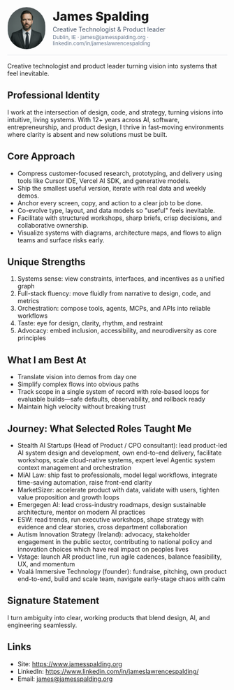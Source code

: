 <div style="display:flex; align-items:center; gap:16px; padding:12px 0; border-bottom:1px solid #e5e7eb; margin-bottom:16px;">
  <img src="../public/James2025Profile.png" alt="James Spalding" width="96" height="96" style="border-radius:9999px; object-fit:cover; border:1px solid #e5e7eb;" />
  <div style="line-height:1.2;">
    <div style="font-size:28px; font-weight:800; margin:0;">James Spalding</div>
    <div style="font-size:14px; color:#475569; margin-top:4px;">Creative Technologist &amp; Product leader</div>
    <div style="font-size:12px; color:#64748b; margin-top:2px;">Dublin, IE · james@jamesspalding.org · linkedin.com/in/jameslawrencespalding</div>
  </div>
</div>


Creative technologist and product leader turning vision into systems that feel inevitable.

## Professional Identity
I work at the intersection of design, code, and strategy, turning visions into intuitive, living systems. With 12+ years across AI, software, entrepreneurship, and product design, I thrive in fast-moving environments where clarity is absent and new solutions must be built.

## Core Approach
- Compress customer-focused research, prototyping, and delivery using tools like Cursor IDE, Vercel AI SDK, and generative models.  
- Ship the smallest useful version, iterate with real data and weekly demos.  
- Anchor every screen, copy, and action to a clear job to be done.  
- Co-evolve type, layout, and data models so "useful" feels inevitable.  
- Facilitate with structured workshops, sharp briefs, crisp decisions, and collaborative ownership.  
- Visualize systems with diagrams, architecture maps, and flows to align teams and surface risks early.

## Unique Strengths
1. Systems sense: view constraints, interfaces, and incentives as a unified graph  
2. Full-stack fluency: move fluidly from narrative to design, code, and metrics  
3. Orchestration: compose tools, agents, MCPs, and APIs into reliable workflows  
4. Taste: eye for design, clarity, rhythm, and restraint  
5. Advocacy: embed inclusion, accessibility, and neurodiversity as core principles

## What I am Best At
- Translate vision into demos from day one  
- Simplify complex flows into obvious paths  
- Track scope in a single system of record with role-based loops for evaluable builds—safe defaults, observability, and rollback ready  
- Maintain high velocity without breaking trust

## Journey: What Selected Roles Taught Me
- Stealth AI Startups (Head of Product / CPO consultant): lead product-led AI system design and development, own end-to-end delivery, facilitate workshops, scale cloud-native systems, expert level Agentic system context management and orchestration
- MiAI Law: ship fast to professionals, model legal workflows, integrate time-saving automation, raise front-end clarity  
- MarketSizer: accelerate product with data, validate with users, tighten value proposition and growth loops  
- Emergegen AI: lead cross-industry roadmaps, design sustainable architecture, mentor on modern AI practices  
- ESW: read trends, run executive workshops, shape strategy with evidence and clear stories, cross department collaboration  
- Autism Innovation Strategy (Ireland): advocacy, stakeholder engagement in the public sector, contributing to national policy and innovation choices which have real impact on peoples lives  
- Vstage: launch AR product line, run agile cadences, balance feasibility, UX, and momentum
- Voalá Immersive Technology (founder): fundraise, pitching, own product end-to-end, build and scale team, navigate early-stage chaos with calm

## Signature Statement
I turn ambiguity into clear, working products that blend design, AI, and engineering seamlessly.

## Links
- Site: https://www.jamesspalding.org  
- LinkedIn: https://www.linkedin.com/in/jameslawrencespalding/  
- Email: james@jamesspalding.org
